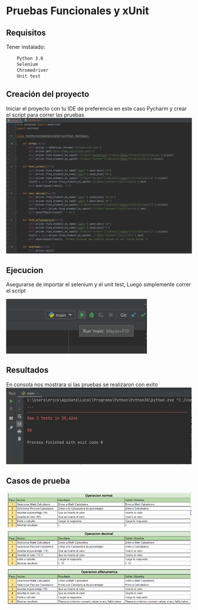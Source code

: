 # Pruebas Funcionales y xUnit

## Requisitos
Tener instalado:
```
    Python 3.8
    Selenium
    Chromedriver
    Unit test
```

## Creación del proyecto
Iniciar el proyecto con tu IDE  de preferencia en este caso Pycharm y crear el script para correr las pruebas
![Creación](imgs/script.png)

## Ejecucion 
Asegurarse de importar el selenium y el unit test, Luego simplemente correr el script

![Ejecucion](imgs/ejecucion.png)

## Resultados
En consola nos mostrara si las pruebas se realizaron con exito
![Eesultados](imgs/resultados.png)

## Casos de prueba
![Casos de prueba](imgs/casos_prueba.png)

